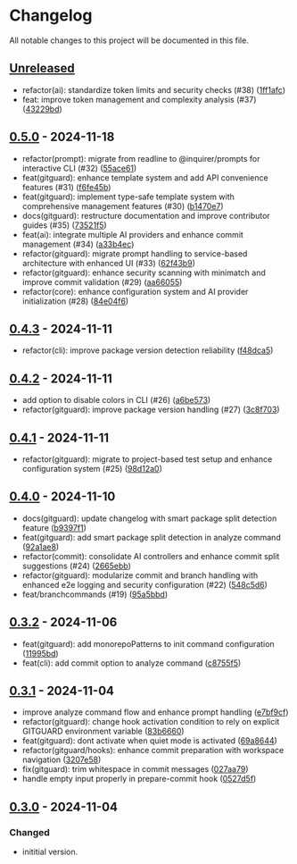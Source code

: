 # Changelog

All notable changes to this project will be documented in this file.

## [Unreleased]
- refactor(ai): standardize token limits and security checks (#38) ([1ff1afc](https://github.com/deeeed/universe/commit/1ff1afc968cabbfb9a1c691f0d15acbdc4275b76))
- feat: improve token management and complexity analysis (#37) ([43229bd](https://github.com/deeeed/universe/commit/43229bd45361d629d81585179885deba1d891ade))

## [0.5.0] - 2024-11-18
- refactor(prompt): migrate from readline to @inquirer/prompts for interactive CLI (#32) ([55ace61](https://github.com/deeeed/universe/commit/55ace61e83bb021e2d3067acbaadd79d4e0c88bd))
- feat(gitguard): enhance template system and add API convenience features (#31) ([f6fe45b](https://github.com/deeeed/universe/commit/f6fe45b1a6a38c9722a158df84a8a7d530167a8d))
- feat(gitguard): implement type-safe template system with comprehensive management features (#30) ([b1470e7](https://github.com/deeeed/universe/commit/b1470e75466717bcf55b522c2575eff901d1e42e))
- docs(gitguard): restructure documentation and improve contributor guides (#35) ([73521f5](https://github.com/deeeed/universe/commit/73521f56de0a560efe0fdddedc97dbcc7e3dc2e1))
- feat(ai): integrate multiple AI providers and enhance commit management (#34) ([a33b4ec](https://github.com/deeeed/universe/commit/a33b4ec570bef297f36e686d69a7a05b11f84e39))
- refactor(gitguard): migrate prompt handling to service-based architecture with enhanced UI (#33) ([62f43b9](https://github.com/deeeed/universe/commit/62f43b9af6505b17888dcc467f0a80b3fc0cbb93))
- refactor(gitguard): enhance security scanning with minimatch and improve commit validation (#29) ([aa66055](https://github.com/deeeed/universe/commit/aa6605543c90541248862a62f16be19746b4010f))
- refactor(core): enhance configuration system and AI provider initialization (#28) ([84e04f6](https://github.com/deeeed/universe/commit/84e04f63e43798ad344901efe5a97a93569c57fb))

## [0.4.3] - 2024-11-11
- refactor(cli): improve package version detection reliability ([f48dca5](https://github.com/deeeed/universe/commit/f48dca593b86f2f949de26931995cd7b7d89fad6))


## [0.4.2] - 2024-11-11
- add option to disable colors in CLI (#26) ([a6be573](https://github.com/deeeed/universe/commit/a6be573c495c611876e1026e0a85f902a9c40a3f))
- refactor(gitguard): improve package version handling (#27) ([3c8f703](https://github.com/deeeed/universe/commit/3c8f703ce62a16e320a0346ac934c112a119f560))



## [0.4.1] - 2024-11-11
- refactor(gitguard): migrate to project-based test setup and enhance configuration system (#25) ([98d12a0](https://github.com/deeeed/universe/commit/98d12a0ce58ab35aa923c58f2e377abc41bde2be))




## [0.4.0] - 2024-11-10
- docs(gitguard): update changelog with smart package split detection feature ([b9397f1](https://github.com/deeeed/universe/commit/b9397f1dfbac509d180323a69df2e0f230838ba0))
- feat(gitguard): add smart package split detection in analyze command ([92a1ae8](https://github.com/deeeed/universe/commit/92a1ae8f4ef4dc22f833876e27b70af807f74074))
- refactor(commit): consolidate AI controllers and enhance commit split suggestions (#24) ([2665ebb](https://github.com/deeeed/universe/commit/2665ebb754a4adee4b7b70a160646294fc8d365c))
- refactor(gitguard): modularize commit and branch handling with enhanced e2e logging and security configuration (#22) ([548c5d6](https://github.com/deeeed/universe/commit/548c5d67449674864a0e50f2155252b2c6fc1563))
- feat/branchcommands (#19) ([95a5bbd](https://github.com/deeeed/universe/commit/95a5bbd90b8d8120adb30a69d0d1e567309b3e0b))




## [0.3.2] - 2024-11-06
- feat(gitguard): add monorepoPatterns to init command configuration ([11995bd](https://github.com/deeeed/universe/commit/11995bdc661d9426b1af84fe80ac36806fca3011))
- feat(cli): add commit option to analyze command ([c8755f5](https://github.com/deeeed/universe/commit/c8755f50198df1efa820f20af41aa282822445c2))






## [0.3.1] - 2024-11-04
- improve analyze command flow and enhance prompt handling ([e7bf9cf](https://github.com/deeeed/universe/commit/e7bf9cf36ce4a22cee5dc3448d64ccf830a85573))
- refactor(gitguard): change hook activation condition to rely on explicit GITGUARD environment variable ([83b6660](https://github.com/deeeed/universe/commit/83b66603bd2530f8407a3d01c8306a8004952b86))
- feat(gitguard): dont activate when quiet mode is activated ([69a8644](https://github.com/deeeed/universe/commit/69a8644c693e3cc7569ba70a3d32fcf5fbf0107d))
- refactor(gitguard/hooks): enhance commit preparation with workspace navigation ([3207e58](https://github.com/deeeed/universe/commit/3207e58473aa3b662f8e341f9b72b2b55e1451b2))
- fix(gitguard): trim whitespace in commit messages ([027aa79](https://github.com/deeeed/universe/commit/027aa79b9cb6c4ad60f5c455edc1cb10fd540eec))
- handle empty input properly in prepare-commit hook ([0527d5f](https://github.com/deeeed/universe/commit/0527d5f2ac35513d74b063156ee3b295dadafb42))







## [0.3.0] - 2024-11-04

### Changed
- inititial version.

[unreleased]: https://github.com/deeeed/universe/compare/gitguard@0.5.0...HEAD
[0.5.0]: https://github.com/deeeed/universe/compare/gitguard@0.4.3...gitguard@0.5.0
[0.4.3]: https://github.com/deeeed/universe/compare/@siteed/gitguard@0.4.2...@siteed/gitguard@0.4.3
[0.4.2]: https://github.com/deeeed/universe/compare/@siteed/gitguard@0.4.1...@siteed/gitguard@0.4.2
[0.4.1]: https://github.com/deeeed/universe/compare/@siteed/gitguard@0.4.0...@siteed/gitguard@0.4.1
[0.4.0]: https://github.com/deeeed/universe/compare/@siteed/gitguard@0.3.2...@siteed/gitguard@0.4.0
[0.3.2]: https://github.com/deeeed/universe/compare/gitguard@@siteed/gitguard@0.3.1...gitguard@@siteed/gitguard@0.3.2
[0.3.1]: https://github.com/deeeed/universe/compare/gitguard@@siteed/gitguard@0.3.0...gitguard@@siteed/gitguard@0.3.1
[0.3.0]: https://github.com/deeeed/universe/compare/gitguard@@siteed/gitguard@0.2.0...gitguard@@siteed/gitguard@0.3.0
